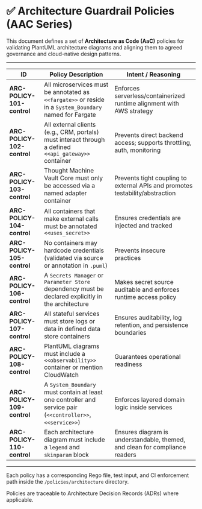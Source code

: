 
# ✅ Architecture Guardrail Policies (AAC Series)

This document defines a set of **Architecture as Code (AaC)** policies for validating PlantUML architecture diagrams and aligning them to agreed governance and cloud-native design patterns.

---

| **ID**      | **Policy Description**                                                                                      | **Intent / Reasoning**                                                        |
| ----------- | ----------------------------------------------------------------------------------------------------------- | ----------------------------------------------------------------------------- |
| **ARC-POLICY-101-control** | All microservices must be annotated as `<<fargate>>` or reside in a `System_Boundary` named for Fargate     | Enforces serverless/containerized runtime alignment with AWS strategy         |
| **ARC-POLICY-102-control** | All external clients (e.g., CRM, portals) must interact through a defined `<<api_gateway>>` container       | Prevents direct backend access; supports throttling, auth, monitoring         |
| **ARC-POLICY-103-control** | Thought Machine Vault Core must only be accessed via a named adapter container                              | Prevents tight coupling to external APIs and promotes testability/abstraction |
| **ARC-POLICY-104-control** | All containers that make external calls must be annotated `<<uses_secret>>`                                 | Ensures credentials are injected and tracked                                  |
| **ARC-POLICY-105-control** | No containers may hardcode credentials (validated via source or annotation in `.puml`)                      | Prevents insecure practices                                                   |
| **ARC-POLICY-106-control** | A `Secrets Manager` or `Parameter Store` dependency must be declared explicitly in the architecture         | Makes secret source auditable and enforces runtime access policy              |
| **ARC-POLICY-107-control** | All stateful services must store logs or data in defined data store containers                              | Ensures auditability, log retention, and persistence boundaries               |
| **ARC-POLICY-108-control** | PlantUML diagrams must include a `<<observability>>` container or mention CloudWatch                        | Guarantees operational readiness                                              |
| **ARC-POLICY-109-control** | A `System_Boundary` must contain at least one controller and service pair (`<<controller>>`, `<<service>>`) | Enforces layered domain logic inside services                                 |
| **ARC-POLICY-110-control** | Each architecture diagram must include a `legend` and `skinparam` block                                     | Ensures diagram is understandable, themed, and clean for compliance readers   |

---

Each policy has a corresponding Rego file, test input, and CI enforcement path inside the `/policies/architecture` directory.

Policies are traceable to Architecture Decision Records (ADRs) where applicable.
